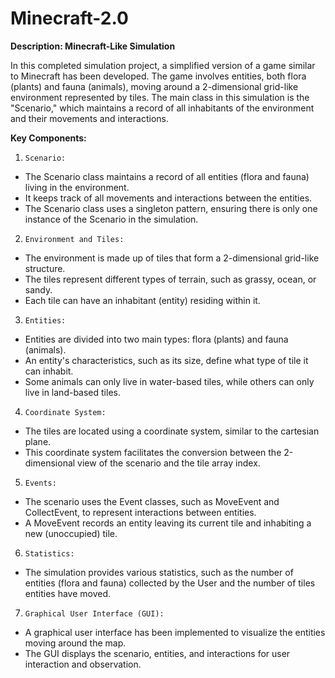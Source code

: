 # Minecraft-2.0

**Description: Minecraft-Like Simulation**

In this completed simulation project, a simplified version of a game similar to Minecraft has been developed. The game involves entities, both flora (plants) and fauna (animals), moving around a 2-dimensional grid-like environment represented by tiles. The main class in this simulation is the "Scenario," which maintains a record of all inhabitants of the environment and their movements and interactions.

**Key Components:**

1. `Scenario:`
- The Scenario class maintains a record of all entities (flora and fauna) living in the environment.
- It keeps track of all movements and interactions between the entities.
- The Scenario class uses a singleton pattern, ensuring there is only one instance of the Scenario in the simulation.

2. `Environment and Tiles:`
- The environment is made up of tiles that form a 2-dimensional grid-like structure.
- The tiles represent different types of terrain, such as grassy, ocean, or sandy.
- Each tile can have an inhabitant (entity) residing within it.

3. `Entities:`
- Entities are divided into two main types: flora (plants) and fauna (animals).
- An entity's characteristics, such as its size, define what type of tile it can inhabit.
- Some animals can only live in water-based tiles, while others can only live in land-based tiles.

4. `Coordinate System:`
- The tiles are located using a coordinate system, similar to the cartesian plane.
- This coordinate system facilitates the conversion between the 2-dimensional view of the scenario and the tile array index.

5. `Events:`
- The scenario uses the Event classes, such as MoveEvent and CollectEvent, to represent interactions between entities.
- A MoveEvent records an entity leaving its current tile and inhabiting a new (unoccupied) tile.

6. `Statistics:`
- The simulation provides various statistics, such as the number of entities (flora and fauna) collected by the User and the number of tiles entities have moved.

7. `Graphical User Interface (GUI):`
- A graphical user interface has been implemented to visualize the entities moving around the map.
- The GUI displays the scenario, entities, and interactions for user interaction and observation.

